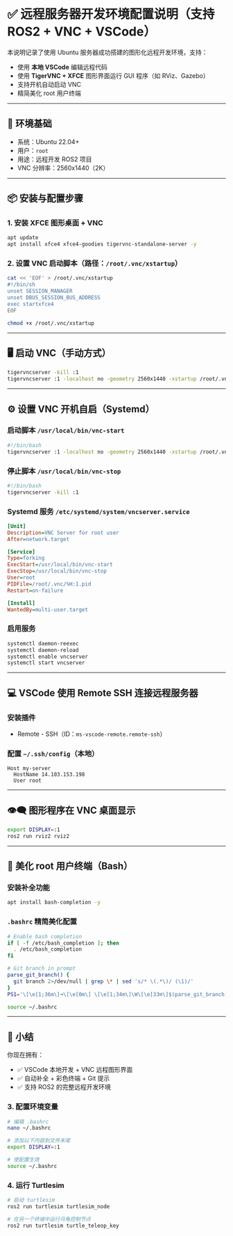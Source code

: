 # ✅ 远程服务器开发环境配置说明（支持 ROS2 + VNC + VSCode）

本说明记录了使用 Ubuntu 服务器成功搭建的图形化远程开发环境，支持：

- 使用 **本地 VSCode** 编辑远程代码
- 使用 **TigerVNC + XFCE** 图形界面运行 GUI 程序（如 RViz、Gazebo）
- 支持开机自动启动 VNC
- 精简美化 root 用户终端

---

## 🧱 环境基础

- 系统：Ubuntu 22.04+
- 用户：`root`
- 用途：远程开发 ROS2 项目
- VNC 分辨率：2560x1440（2K）

---

## 📦 安装与配置步骤

### 1. 安装 XFCE 图形桌面 + VNC

```bash
apt update
apt install xfce4 xfce4-goodies tigervnc-standalone-server -y
```

### 2. 设置 VNC 启动脚本（路径：`/root/.vnc/xstartup`）

```bash
cat << 'EOF' > /root/.vnc/xstartup
#!/bin/sh
unset SESSION_MANAGER
unset DBUS_SESSION_BUS_ADDRESS
exec startxfce4
EOF

chmod +x /root/.vnc/xstartup
```

---

## 🖥️ 启动 VNC（手动方式）

```bash
tigervncserver -kill :1
tigervncserver :1 -localhost no -geometry 2560x1440 -xstartup /root/.vnc/xstartup
```

---

## ⚙️ 设置 VNC 开机自启（Systemd）

### 启动脚本 `/usr/local/bin/vnc-start`

```bash
#!/bin/bash
tigervncserver :1 -localhost no -geometry 2560x1440 -xstartup /root/.vnc/xstartup
```

### 停止脚本 `/usr/local/bin/vnc-stop`

```bash
#!/bin/bash
tigervncserver -kill :1
```

### Systemd 服务 `/etc/systemd/system/vncserver.service`

```ini
[Unit]
Description=VNC Server for root user
After=network.target

[Service]
Type=forking
ExecStart=/usr/local/bin/vnc-start
ExecStop=/usr/local/bin/vnc-stop
User=root
PIDFile=/root/.vnc/%H:1.pid
Restart=on-failure

[Install]
WantedBy=multi-user.target
```

### 启用服务

```bash
systemctl daemon-reexec
systemctl daemon-reload
systemctl enable vncserver
systemctl start vncserver
```

---

## 💻 VSCode 使用 Remote SSH 连接远程服务器

### 安装插件

- Remote - SSH（ID：`ms-vscode-remote.remote-ssh`）

### 配置 `~/.ssh/config`（本地）

```ssh
Host my-server
  HostName 14.103.153.198
  User root
```

---

## 👁‍🗨 图形程序在 VNC 桌面显示

```bash
export DISPLAY=:1
ros2 run rviz2 rviz2
```

---

## 🎨 美化 root 用户终端（Bash）

### 安装补全功能

```bash
apt install bash-completion -y
```

### `.bashrc` 精简美化配置

```bash
# Enable bash completion
if [ -f /etc/bash_completion ]; then
  . /etc/bash_completion
fi

# Git branch in prompt
parse_git_branch() {
  git branch 2>/dev/null | grep \* | sed 's/* \(.*\)/ (\1)/'
}
PS1='\[\e[1;36m\]➜\[\e[0m\] \[\e[1;34m\]\W\[\e[33m\]$(parse_git_branch)\[\e[0m\] \$ '
```

```bash
source ~/.bashrc
```

---

## 🏁 小结

你现在拥有：

- ✅ VSCode 本地开发 + VNC 远程图形界面
- ✅ 自动补全 + 彩色终端 + Git 提示
- ✅ 支持 ROS2 的完整远程开发环境


### 3. 配置环境变量
```bash
# 编辑 .bashrc
nano ~/.bashrc

# 添加以下内容到文件末尾
export DISPLAY=:1

# 使配置生效
source ~/.bashrc
```

### 4. 运行 Turtlesim
```bash
# 启动 turtlesim
ros2 run turtlesim turtlesim_node

# 在另一个终端中运行乌龟控制节点
ros2 run turtlesim turtle_teleop_key
```
